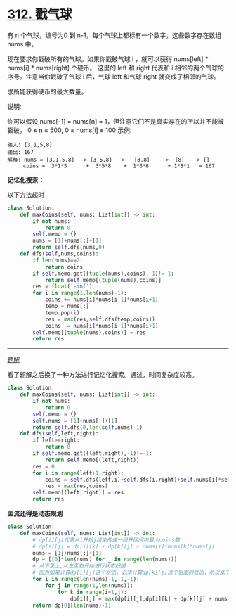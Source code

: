 # [312. 戳气球](https://leetcode-cn.com/problems/burst-balloons/)

有 n 个气球，编号为0 到 n-1，每个气球上都标有一个数字，这些数字存在数组 nums 中。

现在要求你戳破所有的气球。如果你戳破气球 i ，就可以获得 nums[left] * nums[i] * nums[right] 个硬币。 这里的 left 和 right 代表和 i 相邻的两个气球的序号。注意当你戳破了气球 i 后，气球 left 和气球 right 就变成了相邻的气球。

求所能获得硬币的最大数量。

说明:

你可以假设 nums[-1] = nums[n] = 1，但注意它们不是真实存在的所以并不能被戳破。
0 ≤ n ≤ 500, 0 ≤ nums[i] ≤ 100
示例:

```
输入: [3,1,5,8]
输出: 167 
解释: nums = [3,1,5,8] --> [3,5,8] -->   [3,8]   -->  [8]  --> []
     coins =  3*1*5      +  3*5*8    +  1*3*8      + 1*8*1   = 167
```

**记忆化搜索：**

以下方法超时

```python
class Solution:
    def maxCoins(self, nums: List[int]) -> int:
        if not nums:
            return 0
        self.memo = {}
        nums = [1]+nums[:]+[1]
        return self.dfs(nums,0)
    def dfs(self,nums,coins):
        if len(nums)==2:
            return coins
        if self.memo.get((tuple(nums),coins),-1)!=-1:
            return self.memo[(tuple(nums),coins)]
        res = float('-inf')
        for i in range(1,len(nums)-1):
            coins += nums[i]*nums[i-1]*nums[i+1]
            temp = nums[:]
            temp.pop(i)
            res = max(res,self.dfs(temp,coins))
            coins -= nums[i]*nums[i-1]*nums[i+1]
        self.memo[(tuple(nums),coins)] = res
        return res
```

------

[题解](<https://leetcode-cn.com/problems/burst-balloons/solution/chuo-qi-qiu-by-leetcode-solution/>)

看了题解之后换了一种方法进行记忆化搜索。通过，时间复杂度较高。

```python
class Solution:
    def maxCoins(self, nums: List[int]) -> int:
        if not nums:
            return 0
        self.memo = {}
        self.nums = [1]+nums[:]+[1]
        return self.dfs(0,len(self.nums)-1)
    def dfs(self,left,right):
        if left>=right:
            return 0
        if self.memo.get((left,right),-1)!=-1:
            return self.memo[(left,right)]
        res = 0
        for i in range(left+1,right):
            coins = self.dfs(left,i)+self.dfs(i,right)+self.nums[i]*self.nums[left]*self.nums[right]
            res = max(res,coins)
        self.memo[(left,right)] = res
        return res
```

**主流还得是动态规划**

```python
class Solution:
    def maxCoins(self, nums: List[int]) -> int:
        # dp[i][j]代表从i开始j结束的这一段开区间内最大coins数
        # dp[i][j] = dp[i][k] + dp[k][j] + nums[i]*nums[k]*nums[j]
        nums = [1]+nums[:]+[1]
        dp = [[0]*len(nums) for _ in range(len(nums))]
        # 从下至上,从左至右开始进行状态扫描
        # 因为如果计算dp[i][j]这个状态，必须计算dp[k][j]这个后面的状态，所以从下至上扫描
        for i in range(len(nums)-1,-1,-1):
            for j in range(1,len(nums)):
                for k in range(i+1,j):
                    dp[i][j] = max(dp[i][j],dp[i][k] + dp[k][j] + nums[i]*nums[k]*nums[j])
        return dp[0][len(nums)-1]

```

